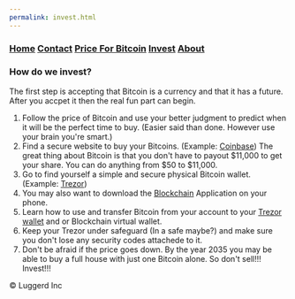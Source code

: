 ```yaml
---
permalink: invest.html
---
```


### [Home](index.md)  [Contact](contact.html) [Price For Bitcoin](gains.html) [Invest](invest.html) [About](about.html) 

### How do we invest?
The first step is accepting that Bitcoin is a currency and that it has a future.
After you accpet it then the real fun part can begin.
1. Follow the price of Bitcoin and use your better judgment to predict when it will be the perfect time to buy. (Easier said than done. However use your brain you're smart.)
2. Find a secure website to buy your Bitcoins. (Example: [Coinbase](https://www.coinbase.com)) The great thing about Bitcoin is that you don't have to payout $11,000 to get your share. You can do anything from $50 to $11,000.
3. Go to find yourself a simple and secure physical Bitcoin wallet. (Example: [Trezor](http://a.co/9hV2qrt))
4. You may also want to download the [Blockchain](https://blockchain.info/) Application on your phone.
5. Learn how to use and transfer Bitcoin from your account to your [Trezor wallet](https://youtu.be/So42CYoQi4k) and or Blockchain virtual wallet.
6. Keep your Trezor under safeguard (In a safe maybe?) and make sure you don't lose any security codes attachede to it.
7. Don't be afraid if the price goes down. By the year 2035 you may be able to buy a full house with just one Bitcoin alone. 
So don't sell!!! Invest!!!

<div class="navbar-text pull-left">
    &copy; Luggerd Inc
    </div>
